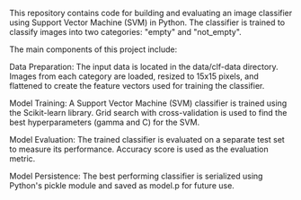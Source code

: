This repository contains code for building and evaluating an image classifier using Support Vector Machine (SVM) in Python. The classifier is trained to classify images into two categories: "empty" and "not_empty".


The main components of this project include:

Data Preparation: The input data is located in the data/clf-data directory. Images from each category are loaded, resized to 15x15 pixels, and flattened to create the feature vectors used for training the classifier.

Model Training: A Support Vector Machine (SVM) classifier is trained using the Scikit-learn library. Grid search with cross-validation is used to find the best hyperparameters (gamma and C) for the SVM.

Model Evaluation: The trained classifier is evaluated on a separate test set to measure its performance. Accuracy score is used as the evaluation metric.

Model Persistence: The best performing classifier is serialized using Python's pickle module and saved as model.p for future use.


